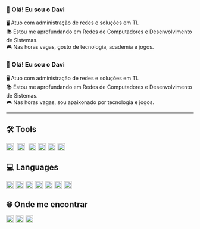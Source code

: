 ### 👋 Olá! Eu sou o Davi

🖥️ Atuo com administração de redes e soluções em TI.  
📚 Estou me aprofundando em Redes de Computadores e Desenvolvimento de Sistemas.  
🎮 Nas horas vagas, gosto de tecnologia, academia e jogos.

  ### 👋 Olá! Eu sou o Davi

🖥️ Atuo com administração de redes e soluções em TI.  
📚 Estou me aprofundando em Redes de Computadores e Desenvolvimento de Sistemas.  
🎮 Nas horas vagas, sou apaixonado por tecnologia e jogos.

---

## 🛠️ Tools

<img src="https://cdn.jsdelivr.net/gh/devicons/devicon/icons/azure/azure-original.svg" width="20" style="display:inline-block; margin-right:10px;"/><img src="https://cdn.jsdelivr.net/gh/devicons/devicon/icons/windows8/windows8-original.svg" width="20" style="display:inline-block; margin-right:10px;"/><img src="https://cdn.jsdelivr.net/gh/devicons/devicon/icons/linux/linux-original.svg" width="20" style="display:inline-block; margin-right:6px;"/><img src="https://cdn.jsdelivr.net/gh/devicons/devicon/icons/android/android-original.svg" width="20" style="display:inline-block; margin-right:6px;"/><img src="https://cdn.jsdelivr.net/gh/devicons/devicon/icons/debian/debian-original.svg" width="20" style="display:inline-block; margin-right:6px;"/><img src="https://cdn.jsdelivr.net/gh/devicons/devicon/icons/vscode/vscode-original.svg" width="20" style="display:inline-block; margin-right:6px;"/>

## 💻 Languages

<img src="https://cdn.jsdelivr.net/gh/devicons/devicon/icons/javascript/javascript-original.svg" width="20" style="display:inline-block; margin-right:6px;"/><img src="https://cdn.jsdelivr.net/gh/devicons/devicon/icons/python/python-original.svg" width="20" style="display:inline-block; margin-right:6px;"/><img src="https://cdn.jsdelivr.net/gh/devicons/devicon/icons/css3/css3-original.svg" width="20" style="display:inline-block; margin-right:6px;"/><img src="https://cdn.jsdelivr.net/gh/devicons/devicon/icons/c/c-original.svg" width="20" style="display:inline-block; margin-right:6px;"/><img src="https://cdn.jsdelivr.net/gh/devicons/devicon/icons/html5/html5-original.svg" width="20" style="display:inline-block; margin-right:6px;"/><img src="https://cdn.jsdelivr.net/gh/devicons/devicon/icons/java/java-original.svg" width="20" style="display:inline-block; margin-right:6px;"/><img src="https://cdn.jsdelivr.net/gh/devicons/devicon/icons/mysql/mysql-original.svg" width="20" style="display:inline-block; margin-right:6px;"/>

## 🌐 Onde me encontrar

<a href="https://www.instagram.com/seuusuario" target="_blank" rel="noopener noreferrer"><img src="https://cdn.jsdelivr.net/gh/devicons/devicon/icons/instagram/instagram-original.svg" width="20" style="display:inline-block; margin-right:6px;"/></a><a href="https://www.linkedin.com/in/seuusuario" target="_blank" rel="noopener noreferrer"><img src="https://cdn.jsdelivr.net/gh/devicons/devicon/icons/linkedin/linkedin-original.svg" width="20" style="display:inline-block; margin-right:6px;"/></a><a href="https://discord.com/users/seuusuario" target="_blank" rel="noopener noreferrer"><img src="https://cdn.jsdelivr.net/gh/devicons/devicon/icons/discordjs/discordjs-original.svg" width="20" style="display:inline-block; margin-right:6px;"/></a>
